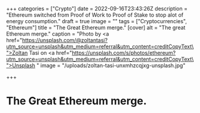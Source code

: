 +++
categories = ["Crypto"]
date = 2022-09-16T23:43:26Z
description = "Ethereum switched from Proof of Work to Proof of Stake to stop alot of energy consumption."
draft = true
image = ""
tags = ["Cryptocurrencies", "Ethereum"]
title = "The Great Ethereum merge."
[cover]
alt = "The great Ethereum merge."
caption = "Photo by <a href=\"https://unsplash.com/@zoltantasi?utm_source=unsplash&utm_medium=referral&utm_content=creditCopyText\">Zoltan Tasi</a> on <a href=\"https://unsplash.com/s/photos/ethereum?utm_source=unsplash&utm_medium=referral&utm_content=creditCopyText\">Unsplash</a>   "
image = "/uploads/zoltan-tasi-unxmhzcqjxg-unsplash.jpg"

+++
# The Great Ethereum merge.